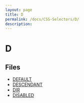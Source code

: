 ```yaml
---
layout: page
title: D
permalink: /docs/CSS-Selectors/D/
description: 
---
```


# D



## Files
* [DEFAULT](/compare.html2pdf.tools/docs/CSS-Selectors/D/default)
* [DESCENDANT](/compare.html2pdf.tools/docs/CSS-Selectors/D/descendant)
* [DIR](/compare.html2pdf.tools/docs/CSS-Selectors/D/dir)
* [DISABLED](/compare.html2pdf.tools/docs/CSS-Selectors/D/disabled)

